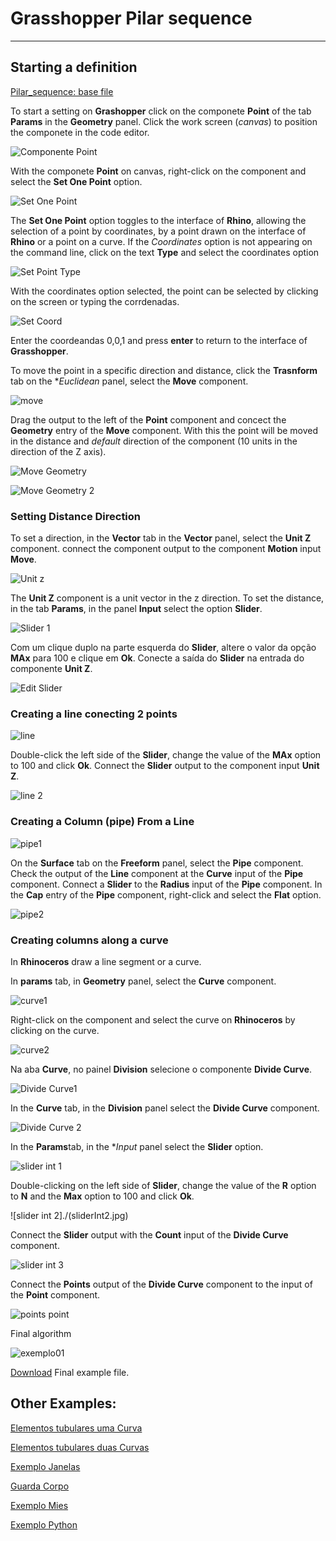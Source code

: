 # Grasshopper Pilar sequence

_______________


## Starting a definition

[Pilar_sequence: base file](./Grasshopper_introdução.gh)

To start a setting on **Grashopper** click on the componete **Point** of the tab **Params** in the **Geometry** panel. Click the work screen (*canvas*) to position the componete in the code editor.

![Componente Point](./pointComp.jpg)

With the componete **Point** on canvas, right-click on the component and select the **Set One Point** option.

![Set One Point](./setOnepoint.jpg)

The **Set One Point** option toggles to the interface of **Rhino**, allowing the selection of a point by coordinates, by a point drawn on the interface of **Rhino** or a point on a curve. If the *Coordinates* option is not appearing on the command line, click on the text **Type** and select the coordinates option

![Set Point Type](./setPointType.png)

With the coordinates option selected, the point can be selected by clicking on the screen or typing the corrdenadas.

![Set Coord](./setPointCoord.png)

Enter the coordeandas 0,0,1 and press **enter** to return to the interface of **Grasshopper**.

To move the point in a specific direction and distance, click the **Trasnform** tab on the **Euclidean* panel, select the **Move** component.

![move](./MoveComp.png)

Drag the output to the left of the **Point** component and concect the **Geometry** entry of the **Move** component. With this the point will be moved in the distance and *default* direction of the component (10 units in the direction of the Z axis).

![Move Geometry](./MoveConect.png)

![Move Geometry 2](./move2.png)

### Setting Distance Direction

To set a direction, in the **Vector** tab in the **Vector** panel, select the **Unit Z** component. connect the component output to the component **Motion** input **Move**.

![Unit z](./unitZ.png)

The **Unit Z** component is a unit vector in the z direction. To set the distance, in the tab **Params**, in the panel **Input** select the option **Slider**.

![Slider 1](./slider1.png)

Com um clique duplo na parte esquerda do **Slider**, altere o valor da opção **MAx** para 100 e clique em **Ok**. Conecte a saída do **Slider** na entrada do componente **Unit Z**.

![Edit Slider](./editSlider.png)

### Creating a line conecting 2 points

![line](./line1.png)

Double-click the left side of the **Slider**, change the value of the **MAx** option to 100 and click **Ok**. Connect the **Slider** output to the component input **Unit Z**.

![line 2](./line2.png)

### Creating a Column (pipe) From a Line

![pipe1](./pipe1.png)

On the **Surface** tab on the **Freeform** panel, select the **Pipe** component. Check the output of the **Line** component at the **Curve** input of the **Pipe** component. Connect a **Slider** to the **Radius** input of the **Pipe** component. In the **Cap** entry of the **Pipe** component, right-click and select the **Flat** option.

![pipe2](./pipe2.png)

### Creating columns along a curve

In **Rhinoceros** draw a line segment or a curve.

In **params** tab, in **Geometry** panel, select the **Curve** component.

![curve1](./curve1.png)

Right-click on the component and select the curve on **Rhinoceros** by clicking on the curve.

![curve2](./curve2.png)

Na aba **Curve**, no painel **Division** selecione o componente **Divide Curve**.

![Divide Curve1](./divideCurve1.png)

In the **Curve** tab, in the **Division** panel select the **Divide Curve** component.

![Divide Curve 2](./divideCurve2.png)

In the **Params**tab, in the **Input* panel select the **Slider** option.

![slider int 1](./sliderInt1.png)

Double-clicking on the left side of **Slider**, change the value of the **R** option to **N** and the **Max** option to 100 and click **Ok**.

![slider int 2]./(sliderInt2.jpg)

Connect the **Slider** output with the **Count** input of the **Divide Curve** component.

![slider int 3](./sliderInt3.png)

Connect the **Points** output of the **Divide Curve** component to the input of the **Point** component.

![points point](./Points_Point.png)

Final algorithm

![exemplo01](./exemplo01.png)

[Download](./seq_pilares_final.gh) Final example file.

## Other Examples:

[Elementos tubulares uma Curva](./ELEMENTOS_TUBULARES_UMA_CURVA.gh)

[Elementos tubulares duas Curvas](./ELEMENTOS_TUBULARES_DUAS_CURVAS.gh)

[Exemplo Janelas](./exemplo_janela.gh)

[Guarda Corpo](./GUARDA-CORPO.gh)

[Exemplo Mies](./Exemplo_Mies_rhino7.gh)

[Exemplo Python](https://github.com/jonasbarbosa/trabalhofinalLPACAF)

